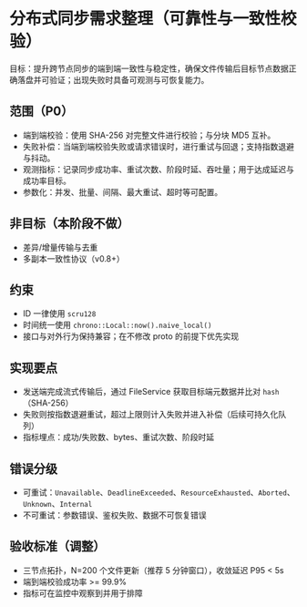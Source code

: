 # 分布式同步需求整理（可靠性与一致性校验）

目标：提升跨节点同步的端到端一致性与稳定性，确保文件传输后目标节点数据正确落盘并可验证；出现失败时具备可观测与可恢复能力。

## 范围（P0）
- 端到端校验：使用 SHA-256 对完整文件进行校验；与分块 MD5 互补。
- 失败补偿：当端到端校验失败或请求错误时，进行重试与回退；支持指数退避与抖动。
- 观测指标：记录同步成功率、重试次数、阶段时延、吞吐量；用于达成延迟与成功率目标。
- 参数化：并发、批量、间隔、最大重试、超时等可配置。

## 非目标（本阶段不做）
- 差异/增量传输与去重
- 多副本一致性协议（v0.8+）

## 约束
- ID 一律使用 `scru128`
- 时间统一使用 `chrono::Local::now().naive_local()`
- 接口与对外行为保持兼容；在不修改 proto 的前提下优先实现

## 实现要点
- 发送端完成流式传输后，通过 FileService 获取目标端元数据并比对 `hash`（SHA-256）
- 失败则按指数退避重试，超过上限则计入失败并进入补偿（后续可持久化队列）
- 指标埋点：成功/失败数、bytes、重试次数、阶段时延

## 错误分级
- 可重试：`Unavailable`、`DeadlineExceeded`、`ResourceExhausted`、`Aborted`、`Unknown`、`Internal`
- 不可重试：参数错误、鉴权失败、数据不可恢复错误

## 验收标准（调整）
- 三节点拓扑，N=200 个文件更新（推荐 5 分钟窗口），收敛延迟 P95 < 5s
- 端到端校验成功率 >= 99.9%
- 指标可在监控中观察到并用于排障
